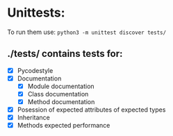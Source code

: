 # Unittests:
To run them use:
`python3 -m unittest discover tests/`

## ./tests/ contains tests for:
- [x] Pycodestyle
- [x] Documentation
	- [x] Module documentation
	- [x] Class documentation
	- [x] Method documentation
- [x] Posession of expected attributes of expected types
- [x] Inheritance
- [x] Methods expected performance
